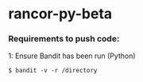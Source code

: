 # rancor-py-beta

### Requirements to push code:

1: Ensure Bandit has been run (Python)
  
``` $ bandit -v -r /directory ```